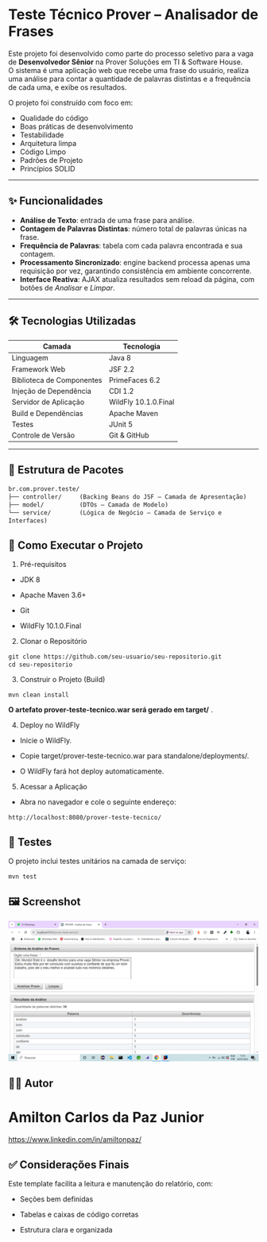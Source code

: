 # Teste Técnico Prover – Analisador de Frases

Este projeto foi desenvolvido como parte do processo seletivo para a vaga de **Desenvolvedor Sênior** na Prover Soluções em TI & Software House.  
O sistema é uma aplicação web que recebe uma frase do usuário, realiza uma análise para contar a quantidade de palavras distintas e a frequência de cada uma, e exibe os resultados.

O projeto foi construído com foco em:
- Qualidade do código
- Boas práticas de desenvolvimento
- Testabilidade
- Arquitetura limpa
- Código Limpo
- Padrões de Projeto
- Princípios SOLID

---

## ✨ Funcionalidades

- **Análise de Texto**: entrada de uma frase para análise.
- **Contagem de Palavras Distintas**: número total de palavras únicas na frase.
- **Frequência de Palavras**: tabela com cada palavra encontrada e sua contagem.
- **Processamento Sincronizado**: engine backend processa apenas uma requisição por vez, garantindo consistência em ambiente concorrente.
- **Interface Reativa**: AJAX atualiza resultados sem reload da página, com botões de *Analisar* e *Limpar*.

---

## 🛠️ Tecnologias Utilizadas

| Camada                   | Tecnologia                                 |
|--------------------------|--------------------------------------------|
| Linguagem                | Java 8                                     |
| Framework Web            | JSF 2.2                                    |
| Biblioteca de Componentes| PrimeFaces 6.2                             |
| Injeção de Dependência   | CDI 1.2                                    |
| Servidor de Aplicação    | WildFly 10.1.0.Final                       |
| Build e Dependências     | Apache Maven                              |
| Testes                   | JUnit 5                                    |
| Controle de Versão       | Git & GitHub                               |

---

## 📂 Estrutura de Pacotes

```text
br.com.prover.teste/
├── controller/     (Backing Beans do JSF – Camada de Apresentação)
├── model/          (DTOs – Camada de Modelo)
└── service/        (Lógica de Negócio – Camada de Serviço e Interfaces)
```
## 🚀 Como Executar o Projeto

1. Pré-requisitos

- JDK 8

- Apache Maven 3.6+

- Git

- WildFly 10.1.0.Final

2. Clonar o Repositório
```text
git clone https://github.com/seu-usuario/seu-repositorio.git
cd seu-repositorio
```

3. Construir o Projeto (Build)

```text
mvn clean install
```

**O artefato prover-teste-tecnico.war será gerado em target/** .

4. Deploy no WildFly

- Inicie o WildFly.

- Copie target/prover-teste-tecnico.war para standalone/deployments/.

- O WildFly fará hot deploy automaticamente.

5. Acessar a Aplicação
   
- Abra no navegador e cole o seguinte endereço:
```text
http://localhost:8080/prover-teste-tecnico/
```

## 🧪 Testes

O projeto inclui testes unitários na camada de serviço:

```test
mvn test
```
## 🖼️ Screenshot

![img.png](img.png)

## 👨‍💻 Autor
# Amilton Carlos da Paz Junior

https://www.linkedin.com/in/amiltonpaz/


## ✅ Considerações Finais

Este template facilita a leitura e manutenção do relatório, com:

- Seções bem definidas

- Tabelas e caixas de código corretas

- Estrutura clara e organizada